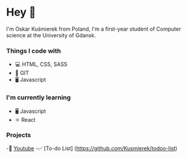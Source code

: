 # Hey 👋

I'm Oskar Kuśmierek from Poland, I'm a first-year student of Computer science at the University of Gdansk.

### Things I code with

- 💻 HTML, CSS, SASS
- 🌳 GIT
- 🖥 Javascript

### I'm currently learning

- 🖥 Javascript
- ⚛ React

### Projects
-🎥 [Youtube](https://github.com/Kusmierek/Youtube)
-✅ [To-do List] (https://github.com/Kusmierek/todoo-list)
